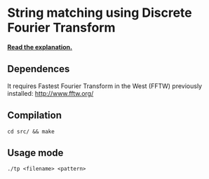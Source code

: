 # String matching using Discrete Fourier Transform

[**Read the explanation.**](//index.html)<br>

## Dependences

It requires Fastest Fourier Transform in the West (FFTW) previously installed:
  http://www.fftw.org/


## Compilation

~~~{.bash}
cd src/ && make
~~~

## Usage mode

~~~{.bash}
./tp <filename> <pattern>
~~~
